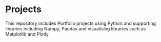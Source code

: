 # Projects
This repository includes Portfolio projects using Python and supporting libraries including Numpy, Pandas and visualising libraries such as Matplotlib and Plotly 
